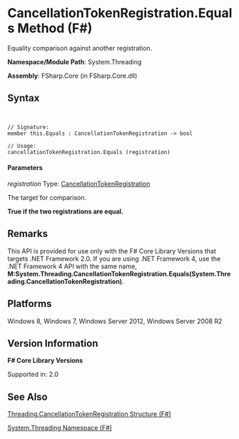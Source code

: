# CancellationTokenRegistration.Equals Method (F#)

Equality comparison against another registration.

**Namespace/Module Path**: System.Threading

**Assembly**: FSharp.Core (in FSharp.Core.dll)


## Syntax


```


// Signature:
member this.Equals : CancellationTokenRegistration -> bool

// Usage:
cancellationTokenRegistration.Equals (registration)

```



#### Parameters
*registration*
Type: [CancellationTokenRegistration](http://msdn.microsoft.com/en-us/library/9696e15c-a160-4336-9c5c-6277eaa1e1d1)


The target for comparison.



**True if the two registrations are equal.**
## Remarks
This API is provided for use only with the F# Core Library Versions that targets .NET Framework 2.0. If you are using .NET Framework 4, use the .NET Framework 4 API with the same name, **M:System.Threading.CancellationTokenRegistration.Equals(System.Threading.CancellationTokenRegistration)**.


## Platforms
Windows 8, Windows 7, Windows Server 2012, Windows Server 2008 R2


## Version Information
**F# Core Library Versions**

Supported in: 2.0




## See Also
[Threading.CancellationTokenRegistration Structure &#40;F&#35;&#41;](Threading.CancellationTokenRegistration-Structure-%28FSharp%29.md)

[System.Threading Namespace &#40;F&#35;&#41;](System.Threading-Namespace-%28FSharp%29.md)

